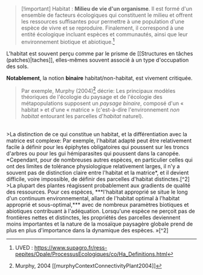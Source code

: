 >[!important] Habitat :
>**Milieu de vie d'un organisme**. Il est formé d'un ensemble de facteurs écologiques qui constituent le milieu et offrent les ressources suffisantes pour permettre à une population d'une espèce de vivre et se reproduire. Finalement, il correspond à une entité écologique incluant espèces et communautés, ainsi que leur environnement biotique et abiotique.[^1]

L'habitat est souvent perçu comme par le prisme de [[Structures en tâches (patches)|taches]], elles-mêmes souvent associé à un type d'occupation des sols. 

**Notablement**, la notion **binaire** habitat/non-habitat, est vivement critiquée.
>Par exemple, Murphy (2004)[^2] décrie: Les principaux modèles théoriques de l'écologie du paysage et de l'écologie des métapopulations supposent un *paysage binaire*, composé d'un « habitat » et d'une « matrice » (c'est-à-dire l'environnement *non habitat* entourant les parcelles d'*habitat* naturel).
<br>
>La distinction de ce qui constitue un habitat, et la différentiation avec la matrice est complexe: Par exemple, l'habitat adapté peut être relativement facile à définir pour les épiphytes obligatoires qui poussent sur les troncs d'arbres ou pour les gui hémiparasites qui poussent dans la canopée. *Cependant, pour de nombreuses autres espèces, en particulier celles qui ont des limites de tolérance physiologique relativement larges, il n'y a souvent pas de distinction claire entre l'habitat et la matrice*, et il devient difficile, voire impossible, de définir des parcelles d'habitat distinctes.[^2]
<br>
>La plupart des plantes réagissent probablement aux gradients de qualité des ressources. Pour ces espèces, ***l'habitat approprié se situe le long d'un continuum environnemental, allant de l'habitat optimal à l'habitat approprié et sous-optimal,*** avec de nombreux paramètres biotiques et abiotiques contribuant à l'adéquation. Lorsqu'une espèce ne perçoit pas de frontières nettes et distinctes, les propriétés des parcelles deviennent moins importantes et la nature de la mosaïque paysagère globale prend de plus en plus d'importance dans la dynamique des espèces. »[^2]

















[^1]: UVED : https://www.supagro.fr/ress-pepites/Opale/ProcessusEcologiques/co/Ha_Definitions.html
	

[^2]: Murphy, 2004 
	[[murphyContextConnectivityPlant2004]]
